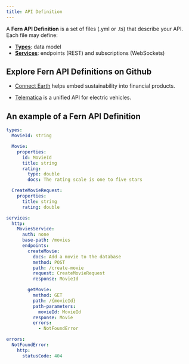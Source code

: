 ```yaml
---
title: API Definition
---
```


A **Fern API Definition** is a set of files (.yml or .ts) that describe your API. Each file may define:

- **[Types](types.md)**: data model
- **[Services](services.md)**: endpoints (REST) and subscriptions (WebSockets)

## Explore Fern API Definitions on Github

- [Connect Earth](https://github.com/fern-api/fern-connect-earth/blob/main/api/src/charts.yml) helps embed sustainability into financial products.

- [Telematica](https://github.com/fern-api/fern-telematica/blob/main/api/src/vehicleData.yml) is a unified API for electric vehicles.

## An example of a Fern API Definition

```yml
types:
  MovieId: string

  Movie:
    properties:
      id: MovieId
      title: string
      rating:
        type: double
        docs: The rating scale is one to five stars

  CreateMovieRequest:
    properties:
      title: string
      rating: double

services:
  http:
    MoviesService:
      auth: none
      base-path: /movies
      endpoints:
        createMovie:
          docs: Add a movie to the database
          method: POST
          path: /create-movie
          request: CreateMovieRequest
          response: MovieId

        getMovie:
          method: GET
          path: /{movieId}
          path-parameters:
            movieId: MovieId
          response: Movie
          errors:
            - NotFoundError

errors:
  NotFoundError:
    http:
      statusCode: 404
```

